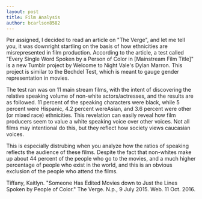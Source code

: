 ```yaml
---
layout: post
title: Film Analysis 
author: bcarlson8582
---
```


Per assigned, I decided to read an article on "The Verge", and let me tell you, it was downright startling
on the basis of how ethnicities are misrepresented in film production. According to the article, a test 
called "Every Single Word Spoken by a Person of Color in [Mainstream Film Title]" is a new Tumblr 
project by Welcome to Night Vale's Dylan Marron. This project is similar to the Bechdel Test, which is meant 
to gauge gender representation in movies.

The test ran was on 11 main stream films, with the intent of discovering the relative speaking volume of non-white
actors/actresses, and the results are as followed. 11 percent of the speaking characters were black, while 
5 percent were Hispanic, 4.2 percent wereAsian, and 3.6 percent were other (or mixed race) ethnicities. This 
revelation can easily reveal how film producers seem to value a white speaking voice over other voices. 
Not all films may intentional do this, but they reflect how society views caucasian voices.

This is especially distrubing when you analyze how the ratios of speaking reflects the audience of these films.
Despite the fact that non-whites make up about 44 percent of the people who go to the movies, and a much
higher percentage of people who exist in the world, and this is an obvious exclusion of the people who 
attend the films.

Tiffany, Kaitlyn. "Someone Has Edited Movies down to Just the Lines Spoken by People of Color." 
The Verge. N.p., 9 July 2015. Web. 11 Oct. 2016.
